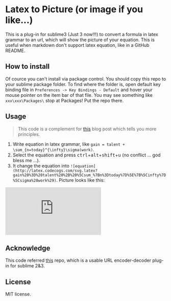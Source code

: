 # Latex to Picture (or image if you like...)
This is a plug-in for sublime3 (Just 3 now!!!) to convert a formula in latex grammar to an url, which will show the picture of your equation. This is useful when markdown don't support latex equation, like in a GitHub README.

## How to install
Of cource you can't install via package control. You should copy this repo to your sublime package folder. To find where the folder is, open default key binding file in `Preferences -> Key Bindings - Default` and hover your mouse pointer on the item bar of that file. You may see something like `xxx\xxx\Packages\` stop at Packages! Put the repo there.

## Usage
> This code is a complement for [this](https://chaonan99.github.io/2016/how-to-add-equation-on-github-markdown-file/) blog post which tells you more principles.

1. Write equation in latex grammar, like `gain = talent + \sum_{n=today}^{\infty}\sigma(work)`.
2. Select the equation and press <kbd>ctrl</kbd>+<kbd>alt</kbd>+<kbd>shift</kbd>+<kbd>u</kbd> (no conflict ... god bless me ...).
3. It change the equation into `![equation](http://latex.codecogs.com/svg.latex?gain%20%3D%20talent%20%2B%20%5Csum_%7Bn%3Dtoday%7D%5E%7B%5Cinfty%7D%5Csigma%28work%29)`. Picture looks like this:

![equation](http://latex.codecogs.com/svg.latex?gain%20%3D%20talent%20%2B%20%5Csum_%7Bn%3Dtoday%7D%5E%7B%5Cinfty%7D%5Csigma%28work%29)

## Acknowledge
This code referred [this](https://github.com/mastahyeti/URLEncode) repo, which is a usable URL encoder-decoder plug-in for sublime 2&3.

## License
MIT license.